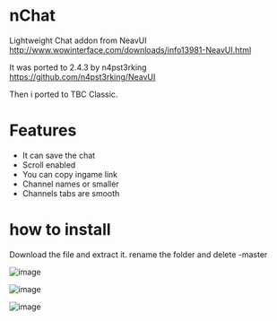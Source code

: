 # nChat
Lightweight Chat addon from NeavUI
http://www.wowinterface.com/downloads/info13981-NeavUI.html

It was ported to 2.4.3 by n4pst3rking
https://github.com/n4pst3rking/NeavUI

Then i ported to TBC Classic.

# Features
- It can save the chat
- Scroll enabled
- You can copy ingame link
- Channel names or smaller
- Channels tabs are smooth

# how to install
Download the file and extract it. rename the folder and delete -master

![image](https://user-images.githubusercontent.com/85767653/124334635-ff9dac00-db97-11eb-95d8-bf61b4b2aaa1.png)

![image](https://user-images.githubusercontent.com/85767653/124334668-1d6b1100-db98-11eb-9963-2bd04a245f1f.png)

![image](https://user-images.githubusercontent.com/85767653/124334765-6de26e80-db98-11eb-879b-9d172e173d9c.png)
